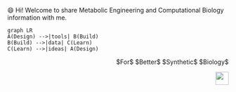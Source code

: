  😄 Hi! Welcome to share Metabolic Engineering and Computational Biology information with me.

```mermaid
graph LR
A(Design) -->|tools| B(Build)
B(Build) -->|data| C(Learn)
C(Learn) -->|ideas| A(Design)
```

<p align="right">$For$ $Better$ $Synthetic$ $Biology$ </p>
<img align="right" src="https://media.giphy.com/media/WUlplcMpOCEmTGBtBW/giphy.gif" width="30"> 



